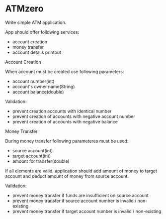 # ATMzero

Write simple ATM application.

App should offer following services:
- account creation
- money transfer
- account details printout

Account Creation

When account must be created use following parameters:
- account number(int)
- account's owner name(String)
- account balance(double)

Validation:
- prevent creation accounts with identical number
- prevent creation of accounts with negative account number
- prevent creation of accounts with negative balance

Money Transfer

During money transfer following parameteres must be used:
- source account(int)
- target account(int)
- amount for transfer(double)

If all elements are valid, application should add amount of money to target account and deduct amount of money from source account.

Validation:
- prevent money transfer if funds are insufficient on source account
- prevent money transfer if source account number is invalid / non-existing
- prevent money transfer if target account number is invalid / non-existing


